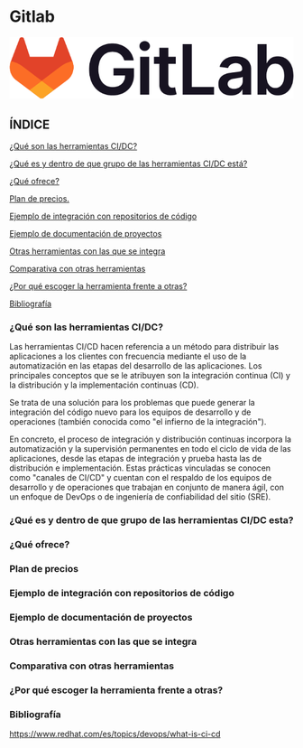 # Gitlab

<img src="https://github.com/samugd17/gitlab/blob/gitlab_samuel/img/gitlab-logo-100.png">

## ÍNDICE
[¿Qué son las herramientas CI/DC?](#¿que-son-las-herramientas-ci/dc?)

[¿Qué es y dentro de que grupo de las herramientas CI/DC está?](#¿que-es-y-dentro-de-que-grupo-de-las-herramientas-ci/dc-esta?)

[¿Qué ofrece?](#¿que-ofrece?)

[Plan de precios.](#plan-de-precios.)

[Ejemplo de integración con repositorios de código](#ejemplo-de-integracion-con-repositorios-de-codigo)

[Ejemplo de documentación de proyectos](#ejemplo-de-documentación-de-proyectos)

[Otras herramientas con las que se integra](#otras-herramientas-con-las-que-se-integra)

[Comparativa con otras herramientas](#comparativa-con-otras-herramientas)

[¿Por qué escoger la herramienta frente a otras?](#¿por-que-escoger-la-herramienta-frente-a-otras?)

[Bibliografía](#bibliografía)

### ¿Qué son las herramientas CI/DC?

Las herramientas CI/CD hacen referencia a un método para distribuir las aplicaciones a los clientes con frecuencia mediante el uso de la automatización en las etapas del desarrollo de las aplicaciones. Los principales conceptos que se le atribuyen son la integración continua (CI) y la distribución y la implementación continuas (CD). 

Se trata de una solución para los problemas que puede generar la integración del código nuevo para los equipos de desarrollo y de operaciones (también conocida como "el infierno de la integración").

En concreto, el proceso de integración y distribución continuas incorpora la automatización y la supervisión permanentes en todo el ciclo de vida de las aplicaciones, desde las etapas de integración y prueba hasta las de distribución e implementación. Estas prácticas vinculadas se conocen como "canales de CI/CD" y cuentan con el respaldo de los equipos de desarrollo y de operaciones que trabajan en conjunto de manera ágil, con un enfoque de DevOps o de ingeniería de confiabilidad del sitio (SRE).



### ¿Qué es y dentro de que grupo de las herramientas CI/DC esta?

### ¿Qué ofrece?
### Plan de precios

### Ejemplo de integración con repositorios de código

### Ejemplo de documentación de proyectos

### Otras herramientas con las que se integra
### Comparativa con otras herramientas
### ¿Por qué escoger la herramienta frente a otras?

### Bibliografía
https://www.redhat.com/es/topics/devops/what-is-ci-cd
